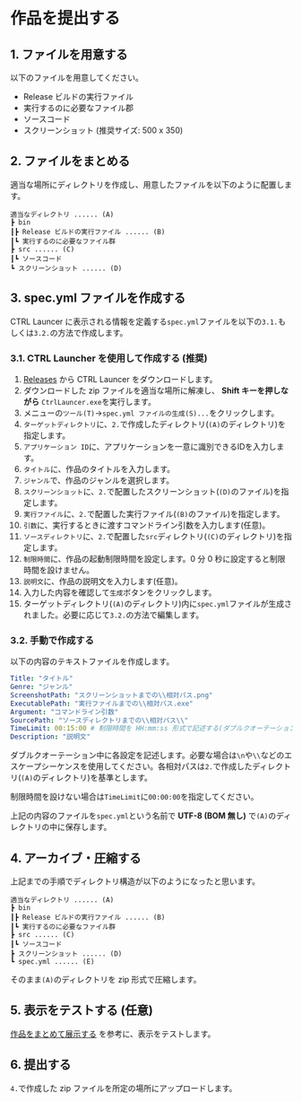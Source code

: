 # 作品を提出する

## 1. ファイルを用意する
以下のファイルを用意してください。
- Release ビルドの実行ファイル
- 実行するのに必要なファイル郡
- ソースコード
- スクリーンショット (推奨サイズ: 500 x 350)

## 2. ファイルをまとめる
適当な場所にディレクトリを作成し、用意したファイルを以下のように配置します。

```
適当なディレクトリ ...... (A)
┣ bin
┃┣ Release ビルドの実行ファイル ...... (B)
┃┗ 実行するのに必要なファイル群
┣ src ...... (C)
┃┗ ソースコード
┗ スクリーンショット ...... (D)
```

## 3. spec.yml ファイルを作成する
CTRL Launcer に表示される情報を定義する`spec.yml`ファイルを以下の`3.1.`もしくは`3.2.`の方法で作成します。

### 3.1. CTRL Launcher を使用して作成する (推奨)
1. [Releases](https://github.com/gssequence/CtrlLauncher/releases) から CTRL Launcer をダウンロードします。
2. ダウンロードした zip ファイルを適当な場所に解凍し、 **Shift キーを押しながら**  `CtrlLauncer.exe`を実行します。
3. メニューの`ツール(T)`→`spec.yml ファイルの生成(S)...`をクリックします。
4. `ターゲットディレクトリ`に、`2.`で作成したディレクトリ(`(A)`のディレクトリ)を指定します。
5. `アプリケーション ID`に、アプリケーションを一意に識別できるIDを入力します。
6. `タイトル`に、作品のタイトルを入力します。
7. `ジャンル`で、作品のジャンルを選択します。
8. `スクリーンショット`に、`2.`で配置したスクリーンショット(`(D)`のファイル)を指定します。
9. `実行ファイル`に、`2.`で配置した実行ファイル(`(B)`のファイル)を指定します。
10. `引数`に、実行するときに渡すコマンドライン引数を入力します(任意)。
11. `ソースディレクトリ`に、`2.`で配置した`src`ディレクトリ(`(C)`のディレクトリ)を指定します。
12. `制限時間`に、作品の起動制限時間を設定します。0 分 0 秒に設定すると制限時間を設けません。
13. `説明文`に、作品の説明文を入力します(任意)。
14. 入力した内容を確認して`生成`ボタンをクリックします。
15. ターゲットディレクトリ(`(A)`のディレクトリ)内に`spec.yml`ファイルが生成されました。必要に応じて`3.2.`の方法で編集します。

### 3.2. 手動で作成する
以下の内容のテキストファイルを作成します。

```yaml
Title: "タイトル"
Genre: "ジャンル"
ScreenshotPath: "スクリーンショットまでの\\相対パス.png"
ExecutablePath: "実行ファイルまでの\\相対パス.exe"
Argument: "コマンドライン引数"
SourcePath: "ソースディレクトリまでの\\相対パス\\"
TimeLimit: 00:15:00 # 制限時間を HH:mm:ss 形式で記述する(ダブルクオーテーションはつけないこと)
Description: "説明文"
```

ダブルクオーテーション中に各設定を記述します。必要な場合は`\n`や`\\`などのエスケープシーケンスを使用してください。各相対パスは`2.`で作成したディレクトリ(`(A)`のディレクトリ)を基準とします。

制限時間を設けない場合は`TimeLimit`に`00:00:00`を指定してください。

上記の内容のファイルを`spec.yml`という名前で **UTF-8 (BOM 無し)** で`(A)`のディレクトリの中に保存します。

## 4. アーカイブ・圧縮する
上記までの手順でディレクトリ構造が以下のようになったと思います。

```
適当なディレクトリ ...... (A)
┣ bin
┃┣ Release ビルドの実行ファイル ...... (B)
┃┗ 実行するのに必要なファイル群
┣ src ...... (C)
┃┗ ソースコード
┣ スクリーンショット ...... (D)
┗ spec.yml ...... (E)
```

そのまま`(A)`のディレクトリを zip 形式で圧縮します。

## 5. 表示をテストする (任意)
[作品をまとめて展示する](for-administrators.md) を参考に、表示をテストします。

## 6. 提出する
`4.`で作成した zip ファイルを所定の場所にアップロードします。

